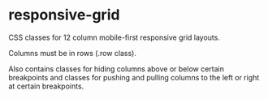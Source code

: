# responsive-grid

CSS classes for 12 column mobile-first responsive grid layouts.

Columns must be in rows (.row class).

Also contains classes for hiding columns above or below certain breakpoints and classes for pushing and pulling columns to the left or right at certain breakpoints.